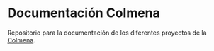 # Documentación Colmena

Repositorio para la documentación de los diferentes proyectos de la [Colmena](https://www.colmenalabs.org).
